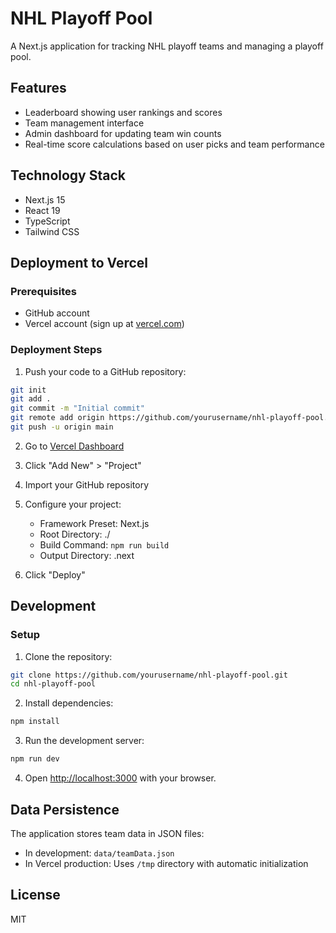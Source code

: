 # NHL Playoff Pool

A Next.js application for tracking NHL playoff teams and managing a playoff pool.

## Features

- Leaderboard showing user rankings and scores
- Team management interface
- Admin dashboard for updating team win counts
- Real-time score calculations based on user picks and team performance

## Technology Stack

- Next.js 15
- React 19
- TypeScript
- Tailwind CSS

## Deployment to Vercel

### Prerequisites

- GitHub account
- Vercel account (sign up at [vercel.com](https://vercel.com))

### Deployment Steps

1. Push your code to a GitHub repository:

```bash
git init
git add .
git commit -m "Initial commit"
git remote add origin https://github.com/yourusername/nhl-playoff-pool.git
git push -u origin main
```

2. Go to [Vercel Dashboard](https://vercel.com/dashboard)

3. Click "Add New" > "Project"

4. Import your GitHub repository

5. Configure your project:
   - Framework Preset: Next.js
   - Root Directory: ./
   - Build Command: `npm run build`
   - Output Directory: .next

6. Click "Deploy"

## Development

### Setup

1. Clone the repository:

```bash
git clone https://github.com/yourusername/nhl-playoff-pool.git
cd nhl-playoff-pool
```

2. Install dependencies:

```bash
npm install
```

3. Run the development server:

```bash
npm run dev
```

4. Open [http://localhost:3000](http://localhost:3000) with your browser.

## Data Persistence

The application stores team data in JSON files:
- In development: `data/teamData.json`
- In Vercel production: Uses `/tmp` directory with automatic initialization

## License

MIT
